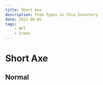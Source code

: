 ```yaml
---
title: Short Axe
description: Item Types in Chia Inventory
date: 2022-08-05
tags:
    - NFT
    - Items
---
```


# Short Axe
## Normal


